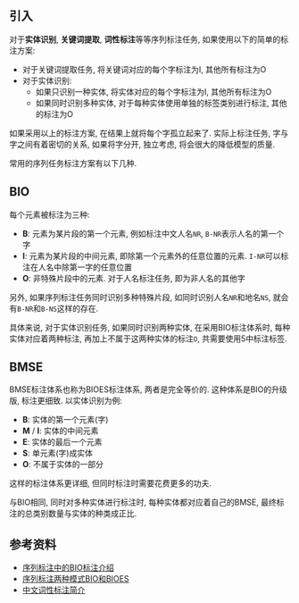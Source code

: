 ## 引入

对于**实体识别**, **关键词提取**, **词性标注**等等序列标注任务, 如果使用以下的简单的标注方案:

- 对于关键词提取任务, 将关键词对应的每个字标注为I, 其他所有标注为O
- 对于实体识别:
  - 如果只识别一种实体, 将实体对应的每个字标注为I, 其他所有标注为O
  - 如果同时识别多种实体, 对于每种实体使用单独的标签类别进行标注, 其他的标注为O

如果采用以上的标注方案, 在结果上就将每个字孤立起来了. 实际上标注任务, 字与字之间有着密切的关系, 如果将字分开, 独立考虑, 将会很大的降低模型的质量.

常用的序列任务标注方案有以下几种.

## BIO

每个元素被标注为三种:

- **B**: 元素为某片段的第一个元素, 例如标注中文人名`NR`, `B-NR`表示人名的第一个字
- **I**: 元素为某片段的中间元素, 即除第一个元素外的任意位置的元素. `I-NR`可以标注在人名中除第一字的任意位置
- **O**: 非特殊片段中的元素. 对于人名标注任务, 即为非人名的其他字

另外, 如果序列标注任务同时识别多种特殊片段, 如同时识别人名`NR`和地名`NS`, 就会有`B-NR`和`B-NS`这样的存在.

具体来说, 对于实体识别任务, 如果同时识别两种实体, 在采用BIO标注体系时, 每种实体对应着两种标注, 再加上不属于这两种实体的标注`O`, 共需要使用5中标注标签.

## BMSE

BMSE标注体系也称为BIOES标注体系, 两者是完全等价的. 这种体系是BIO的升级版, 标注更细致. 以实体识别为例:

- **B**: 实体的第一个元素(字)
- **M** / **I**: 实体的中间元素
- **E**: 实体的最后一个元素
- **S**: 单元素(字)成实体
- **O**: 不属于实体的一部分

这样的标注体系更详细, 但同时标注时需要花费更多的功夫.

与BIO相同, 同时对多种实体进行标注时, 每种实体都对应着自己的BMSE, 最终标注的总类别数量与实体的种类成正比.

## 参考资料

- [序列标注中的BIO标注介绍](https://blog.csdn.net/HappyRocking/article/details/79716212)
- [序列标注两种模式BIO和BIOES](https://blog.csdn.net/u011828281/article/details/81171066)
- [中文词性标注简介](https://blog.csdn.net/sinat_33741547/article/details/78894163)
